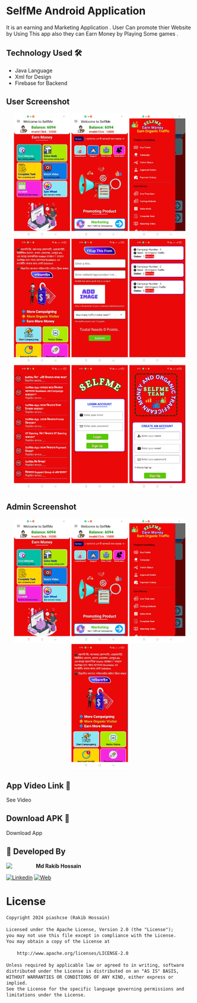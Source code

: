 # SelfMe Android Application


It is an earning and Marketing Application . User Can promote thier Website by Using This app also they can Earn Money by Playing Some games .<br>

## Technology Used 🛠
- Java Language
- Xml for Design
- Firebase for Backend

## User Screenshot
<p align="center">
  <img width="30%" height="50%" src="https://github.com/RlM100always/Hisab/blob/main/ScreenShot/Selfme/User/Screenshot_2025-01-24-16-36-18-17_05af06492da4e9a63740615e851714b0.jpg"  />
  <img width="30%" height="50%" src="https://github.com/RlM100always/Hisab/blob/main/ScreenShot/Selfme/User/Screenshot_2025-01-24-16-36-12-77_05af06492da4e9a63740615e851714b0.jpg" />
  <img width="30%" height="50%" src="https://github.com/RlM100always/Hisab/blob/main/ScreenShot/Selfme/User/Screenshot_2025-01-24-16-36-26-69_05af06492da4e9a63740615e851714b0.jpg" />
  <img width="30%" height="50%" src="https://github.com/RlM100always/Hisab/blob/main/ScreenShot/Selfme/User/Screenshot_2025-01-24-16-36-36-27_05af06492da4e9a63740615e851714b0.jpg" />
  <img width="30%" height="50%" src="https://github.com/RlM100always/Hisab/blob/main/ScreenShot/Selfme/User/Screenshot_2025-01-24-16-36-40-36_05af06492da4e9a63740615e851714b0.jpg" />
  <img width="30%" height="50%" src="https://github.com/RlM100always/Hisab/blob/main/ScreenShot/Selfme/User/Screenshot_2025-01-24-16-36-47-25_05af06492da4e9a63740615e851714b0.jpg" />
  
  
  <img width="30%" height="50%" src="https://github.com/RlM100always/Hisab/blob/main/ScreenShot/Selfme/User/Screenshot_2025-01-24-16-40-48-00_05af06492da4e9a63740615e851714b0.jpg" />
  <img width="30%" height="50%" src="https://github.com/RlM100always/Hisab/blob/main/ScreenShot/Selfme/User/Screenshot_2025-01-24-16-41-36-17_05af06492da4e9a63740615e851714b0.jpg" />
  <img width="30%" height="50%" src="https://github.com/RlM100always/Hisab/blob/main/ScreenShot/Selfme/User/Screenshot_2025-01-24-16-41-40-85_05af06492da4e9a63740615e851714b0.jpg" />
</p>
 

## Admin Screenshot 
<p align="center">
  <img width="30%" height="50%" src="https://github.com/RlM100always/Hisab/blob/main/ScreenShot/Selfme/User/Screenshot_2025-01-24-16-36-18-17_05af06492da4e9a63740615e851714b0.jpg"  />
  <img width="30%" height="50%" src="https://github.com/RlM100always/Hisab/blob/main/ScreenShot/Selfme/User/Screenshot_2025-01-24-16-36-12-77_05af06492da4e9a63740615e851714b0.jpg" />
  <img width="30%" height="50%" src="https://github.com/RlM100always/Hisab/blob/main/ScreenShot/Selfme/User/Screenshot_2025-01-24-16-36-26-69_05af06492da4e9a63740615e851714b0.jpg" />
  <img width="30%" height="50%" src="https://github.com/RlM100always/Hisab/blob/main/ScreenShot/Selfme/User/Screenshot_2025-01-24-16-36-36-27_05af06492da4e9a63740615e851714b0.jpg" />
 
</p>

## App Video Link 🔑
<a hreef="">See Video </a>

## Download APK 🔑
<a hreef="">Download App </a>



## 👨 Developed By

<a href="https://twitter.com/piashcse" target="_blank">
  <img src="https://avatars.githubusercontent.com/u/109984220?v=4" width="80" align="left">
</a>

**Md Rakib Hossain**

[![Linkedin](https://img.shields.io/badge/-LinkedIn-0077B5?logo=linkedin&logoColor=white&style=for-the-badge)](https://www.linkedin.com/in/piashcse/)
[![Web](https://img.shields.io/badge/-Web-0073E6?logo=appveyor&logoColor=white&style=for-the-badge)](https://piashcse.github.io/)

# License
```
Copyright 2024 piashcse (Rakib Hossain)

Licensed under the Apache License, Version 2.0 (the "License");
you may not use this file except in compliance with the License.
You may obtain a copy of the License at

    http://www.apache.org/licenses/LICENSE-2.0

Unless required by applicable law or agreed to in writing, software
distributed under the License is distributed on an "AS IS" BASIS,
WITHOUT WARRANTIES OR CONDITIONS OF ANY KIND, either express or implied.
See the License for the specific language governing permissions and
limitations under the License.
```


